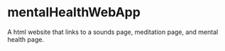 # mentalHealthWebApp
A html website that links to a sounds page, meditation page, and mental health page.
